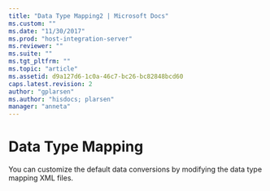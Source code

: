 ```yaml
---
title: "Data Type Mapping2 | Microsoft Docs"
ms.custom: ""
ms.date: "11/30/2017"
ms.prod: "host-integration-server"
ms.reviewer: ""
ms.suite: ""
ms.tgt_pltfrm: ""
ms.topic: "article"
ms.assetid: d9a127d6-1c0a-46c7-bc26-bc82848bcd60
caps.latest.revision: 2
author: "gplarsen"
ms.author: "hisdocs; plarsen"
manager: "anneta"
---
```

# Data Type Mapping
You can customize the default data conversions by modifying the data type mapping XML files.